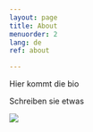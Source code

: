 ```yaml
---
layout: page
title: About
menuorder: 2
lang: de
ref: about

---
```


Hier kommt die bio

Schreiben sie etwas

![](assets/bio.jpg)
